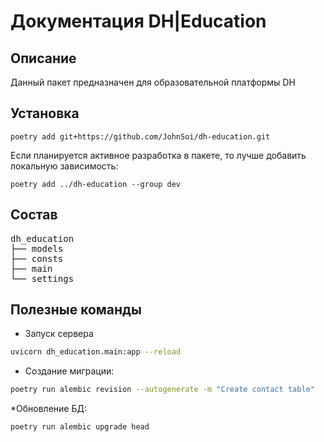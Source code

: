 # Документация DH|Education

## Описание

Данный пакет предназначен для образовательной платформы DH

## Установка

```commandline
poetry add git+https://github.com/JohnSoi/dh-education.git
```

Если планируется активное разработка в пакете, то лучше добавить локальную зависимость:
```commandline
poetry add ../dh-education --group dev
```


## Состав

<pre>
dh_education
├── models
├── consts
├── main
└── settings
</pre>

## Полезные команды 

* Запуск сервера

```bash
uvicorn dh_education.main:app --reload
```

* Создание миграции:  
```bash  
poetry run alembic revision --autogenerate -m "Create contact table"
```

*Обновление БД:  
```bash  
poetry run alembic upgrade head
```
